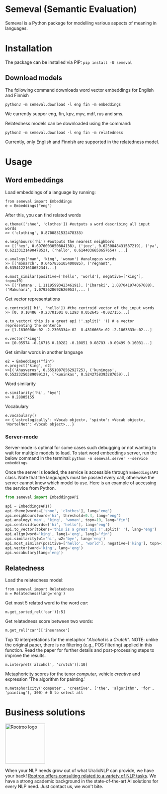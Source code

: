 # Semeval (Semantic Evaluation)

Semeval is a Python package for modelling various aspects of meaning in languages.

# Installation

The package can be installed via PIP: `pip install -U semeval`

## Download models

The following command downloads word vector embeddings for English and Finnish

	python3 -m semeval.download -l eng fin -m embeddings

We currently suppor eng, fin, kpv, myv, mdf, rus and sms.

Relatedness models can be downloaded using the command:

    python3 -m semeval.download -l eng fin -m relatedness
    
Currently, only English and Finnish are supported in the relatedness model.

# Usage

## Word embeddings

Load embeddings of a language by running:

	from semeval import Embeddings
	e = Embeddings("eng")

After this, you can find related words

	e.theme(['shoe', 'clothes']) #outputs a word describing all input words
	>> ('clothing', 0.8700831532478333)

	e.neighbours('hi') #outputs the nearest neighbors
	>> [('hey', 0.6976003050804138), ('jeez', 0.6230848431587219), ('ya', 0.6213312149047852), ('hello', 0.6144036650657654) ...]

	e.analogy('man', 'king', 'woman') #analogous words
	>> [('monarch', 0.6457855105400085), ('regnant', 0.6354122161865234)...]

	e.most_similar(positive=['hello', 'world'], negative=['king'], topn=10)
	>> [('Tamana', 1.1119599342346191), ('Ibaraki', 1.087041974067688), ('Makuhari', 1.0793628692626953),... ]

Get vector representations

	e.centroid(['hi', 'hello']) #the centroid vector of the input words
	>> [0. 0.10486 -0.23701501 0.1293 0.052645 -0.027155...]

	e.to_vector('this is a great api !'.split(' ')) # a vector representing the sentence
	>> [1.1630000e-02 -2.2303334e-02  8.4316663e-02 -2.1063333e-02...]

	e.vector("king")
	>> [0.05574 -0.16716 0.10282 -0.10851 0.08783 -0.09499 0.16031...]

Get similar words in another language

	e2 = Embeddings("fin")
	e.project('king', e2)
	>>[('Ahasveros', 0.5551087856292725), ('kuningas', 0.5522325038909912), ('kuninkas', 0.5242758393287659)..]

Word similarity

	e.similarity('hi', 'bye')
	>> 0.28805155

Vocabulary

	e.vocabulary()
	>> {'astrologically': <Vocab object>, 'spinto': <Vocab object>, 'NortelNet': <Vocab object>...}

### Server-mode
Server-mode is optimal for some cases such debugging or not wanting to wait for multiple models to load. To start word 
embeddings server, run the below command in the terminal: `python -m semeval.server --service embeddings`

Once the server is loaded, the service is accessible through `EmbeddingsAPI` class. 
Note that the language/s must be passed every call, otherwise the server cannot know which model to use. 
Here is an example of accessing the service from Python.

```python
from semeval import EmbeddingsAPI

api = EmbeddingsAPI()
api.theme(words=['shoe', 'clothes'], lang='eng')
api.neighbours(word='hi', threshold=0.4, lang='eng')
api.analogy('man', 'king', 'woman', topn=10, lang='fin')
api.centroid(words=['hi', 'hello'], lang='eng')
api.to_vector(tokens='this is a great api !'.split(' '), lang='eng')
api.align(word='king', lang1='eng', lang2='fin')
api.similarity(w1='hi', w2='bye', lang='eng')
api.most_similar(positive=['hello', 'world'], negative=['king'], topn=10, lang='eng')
api.vector(word='king', lang='eng')
api.vocabulary(lang='eng')
```

## Relatedness
Load the relatedness model:

    from semeval import Relatedness
    m = Relatedness(lang='eng')

Get most 5 related word to the word *car*:

    m.get_sorted_rel('car')[:5]
    
Get relatedness score between two words:

    m.get_rel('car')['insurance']

Top 10 interpretations for the metaphor "*Alcohol* is a *Crutch*". NOTE: unlike the original paper, there is no filtering (e.g., POS 
filtering) applied in this function. Read the paper for further details and post-processing steps to improve the results.

    m.interpret('alcohol', 'crutch')[:10]

Metaphoricity scores for the tenor *computer*, vehicle *creative* and expression 'The algorithm for painting.'

    m.metaphoricity('computer', 'creative', ['the', 'algorithm', 'for', 'painting'], 300) # 0 to select all
    
# Business solutions

<img src="https://rootroo.com/cropped-logo-01-png/" alt="Rootroo logo" width="128px" height="128px">

When your NLP needs grow out of what UralicNLP can provide, we have your back! [Rootroo offers consulting related to a variety of NLP tasks](https://rootroo.com/). We have a strong academic background in the state-of-the-art AI solutions for every NLP need. Just contact us, we won't bite.
